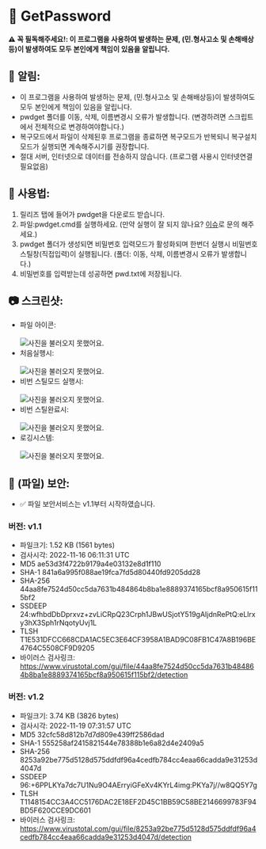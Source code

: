 # 🔑 GetPassword
__**⚠️ 꼭 필독해주세요!: 이 프로그램을 사용하여 발생하는 문제, (민.형사고소 및 손해배상등)이 발생하여도 모두 본인에게 책임이 있음을 알립니다.**__

## 📢 알림:
- 이 프로그램을 사용하여 발생하는 문제, (민.형사고소 및 손해배상등)이 발생하여도 모두 본인에게 책임이 있음을 알립니다.
- pwdget 폴더를 이동, 삭제, 이름변경시 오류가 발생합니다. (변경하려면 스크립트에서 전체적으로 변경하여야합니다.)
- 복구모드에서 파일이 삭제된후 프로그램을 종료하면 복구모드가 반복되니 복구설치모드가 실행되면 계속해주시기를 권장합니다.
- 절대 서버, 인터넷으로 데이터를 전송하지 않습니다. (프로그램 사용시 인터넷연결 필요없음)

## 📖 사용법:
1. 릴리즈 탭에 들어가 pwdget을 다운로드 받습니다.
2. 파일:pwdget.cmd를 실행하세요. (만약 실행이 잘 되지 않나요? [이슈](https://github.com/hmogae/getpwd/issues)로 문의 해주세요.)
3. pwdget 폴더가 생성되면 비밀번호 입력모드가 활성화되며 한번더 실행시 비밀번호 스틸창(직접입력)이 실행됩니다. (폴더: 이동, 삭제, 이름변경시 오류가 발생합니다.)
4. 비밀번호를 입력받는데 성공하면 pwd.txt에 저장됩니다.

## 📷 스크린샷:
- 파일 아이콘:<br><br>
![사진을 불러오지 못했어요.](https://media.discordapp.net/attachments/1007418121960824913/1042320646723600477/image.png)<br>
- 처음실행시:<br><br>
![사진을 불러오지 못했어요.](https://media.discordapp.net/attachments/1007418121960824913/1042323908394758184/image.png?width=1082&height=576)<br>
- 비번 스틸모드 실행시:<br><br>
![사진을 불러오지 못했어요.](https://media.discordapp.net/attachments/1007418121960824913/1042326453360001084/image.png?width=1096&height=576)<br>
- 비번 스틸완료시:<br><br>
![사진을 불러오지 못했어요.](https://media.discordapp.net/attachments/1007418121960824913/1042327498303746079/image.png?width=1155&height=576)<br>
- 로깅시스템:<br><br>
![사진을 불러오지 못했어요.](https://media.discordapp.net/attachments/1007418121960824913/1042327255457742859/image.png)<br>

## 📂 (파일) 보안:
- ✅ 파일 보안서비스는 v1.1부터 시작하였습니다.
### **버전: v1.1**
- 파일크기: 1.52 KB (1561 bytes)
- 검사시각: 2022-11-16 06:11:31 UTC
- MD5	ae53d3f4722b9179a4e03132e8d1f110
- SHA-1	841a6a995f088ae19fca7fd5d80440fd9205dd28
- SHA-256	44aa8fe7524d50cc5da7631b484864b8ba1e8889374165bcf8a950615f115bf2
- SSDEEP	24:wfhbdDbDprxvz+zvLiCRpQ23Crph1JBwUSjotY519gAIjdnRePtQ:eLlrxy3hX3Sph1rNqotyUvj1L
- TLSH	T1E531DFCC668CDA1AC5EC3E64CF3958A1BAD9C08FB1C47A8B196BE4764C5508CF9D9205
- 바이러스 검사링크: https://www.virustotal.com/gui/file/44aa8fe7524d50cc5da7631b484864b8ba1e8889374165bcf8a950615f115bf2/detection

### **버전: v1.2**
- 파일크기: 3.74 KB (3826 bytes)
- 검사시각: 2022-11-19 07:31:57 UTC
- MD5	32cfc58d812b7d7d809e439ff2586dad
- SHA-1	555258af2415821544e78388b1e6a82d4e2409a5
- SHA-256	8253a92be775d5128d575ddfdf96a4cedfb784cc4eaa66cadda9e31253d4047d
- SSDEEP	96:+6PPLKYa7dc7U1Nu9O4AErryiGFeXv4KYrL4img:PKYa7j//w8QQ5Y7g
- TLSH	T1148154CC3A4CC5176DAC2E18EF2D45C1BB59C58BE2146699783F94BD5F620CCE9DC601
- 바이러스 검사링크: https://www.virustotal.com/gui/file/8253a92be775d5128d575ddfdf96a4cedfb784cc4eaa66cadda9e31253d4047d/detection
